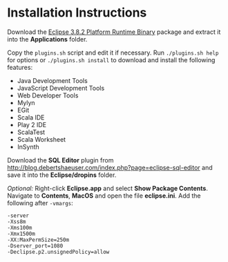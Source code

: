 Installation Instructions
=========================

Download the [Eclipse 3.8.2 Platform Runtime Binary](http://download.eclipse.org/eclipse/downloads/drops/R-3.8.2-201301310800/#PlatformRuntime) package and extract it into the **Applications** folder.

Copy the `plugins.sh` script and edit it if necessary. Run `./plugins.sh help` for options or `./plugins.sh install` to download and install the following features:

* Java Development Tools
* JavaScript Development Tools
* Web Developer Tools
* Mylyn
* EGit
* Scala IDE
* Play 2 IDE
* ScalaTest
* Scala Worksheet
* InSynth

Download the **SQL Editor** plugin from http://blog.debertshaeuser.com/index.php?page=eclipse-sql-editor and save it into the **Eclipse/dropins** folder.

*Optional:* Right-click **Eclipse.app** and select **Show Package Contents**. Navigate to **Contents**, **MacOS** and open the file **eclipse.ini**. Add the following after `-vmargs`:

```
-server
-Xss8m
-Xms100m
-Xmx1500m
-XX:MaxPermSize=250m
-Dserver_port=1080
-Declipse.p2.unsignedPolicy=allow
```
